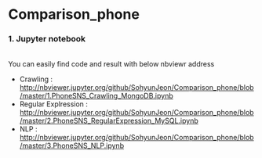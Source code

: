 # Comparison_phone

### 1. Jupyter notebook
<br> You can easily find code and result with below nbviewr address

  * Crawling : http://nbviewer.jupyter.org/github/SohyunJeon/Comparison_phone/blob/master/1.PhoneSNS_Crawling_MongoDB.ipynb
  * Regular Explression : 
  http://nbviewer.jupyter.org/github/SohyunJeon/Comparison_phone/blob/master/2.PhoneSNS_RegularExpression_MySQL.ipynb
  * NLP : http://nbviewer.jupyter.org/github/SohyunJeon/Comparison_phone/blob/master/3.PhoneSNS_NLP.ipynb
